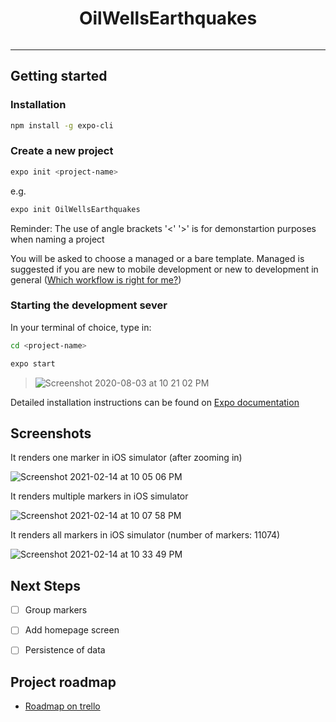 <!--Title -->
<h1 align="center">OilWellsEarthquakes</h1>

<p align="center">
  <a aria-label="Expo badge" href="https://expo.io/">
  <img alt="" src="https://img.shields.io/badge/Runs%20with%20Expo-4630EB.svg?style=flat-square&logo=EXPO&labelColor=f3f3f3&logoColor=000" >
  </a>
</p>

---

## Getting started

### Installation

``` zsh
npm install -g expo-cli
```

### Create a new project

``` zsh
expo init <project-name>
```

e.g.

``` zsh
expo init OilWellsEarthquakes
```

Reminder: The use of angle brackets '<' '>' is for demonstartion purposes when naming a project

You will be asked to choose a managed or a bare template. Managed is suggested if you are new to mobile development or new to development in general ([Which workflow is right for me?](https://docs.expo.io/introduction/managed-vs-bare/))


### Starting the development sever

In your terminal of choice, type in:

``` zsh
cd <project-name>
```

``` zsh
expo start
```

  > ![Screenshot 2020-08-03 at 10 21 02 PM](https://user-images.githubusercontent.com/57366310/89280829-dc9a0d80-d651-11ea-8bce-dfaeee3bfa09.png)

Detailed installation instructions can be found on [Expo documentation](https://docs.expo.io/)

## Screenshots

It renders one marker in iOS simulator (after zooming in)

![Screenshot 2021-02-14 at 10 05 06 PM](https://user-images.githubusercontent.com/57366310/107887731-d47c2e00-6f10-11eb-99e3-b38fc63183c1.png)

It renders multiple markers in iOS simulator

![Screenshot 2021-02-14 at 10 07 58 PM](https://user-images.githubusercontent.com/57366310/107887816-697f2700-6f11-11eb-87fb-bf54c6915703.png)

It renders all markers in iOS simulator (number of markers: 11074)

![Screenshot 2021-02-14 at 10 33 49 PM](https://user-images.githubusercontent.com/57366310/107888830-7c94f580-6f17-11eb-8802-8b82dbbf93c2.png)


## Next Steps

- [ ] Group markers

- [ ] Add homepage screen

- [ ] Persistence of data

## Project roadmap

- [Roadmap on trello](https://trello.com/b/AyzUt5q9)
